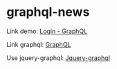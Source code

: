 # graphql-news

Link demo: [Login - GraphQL](https://graphql-news.herokuapp.com/)

Link graphql: [GraphQL](https://graphql-news.herokuapp.com/graphql)

Use jquery-graphql: [Jquery-graphql](https://github.com/f/graphql.js/blob/master/README.md)
